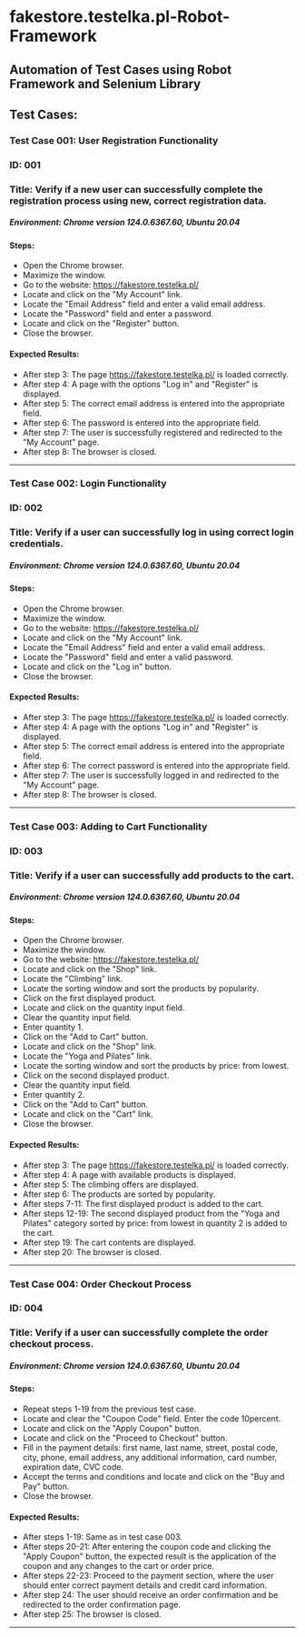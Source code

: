 # fakestore.testelka.pl-Robot-Framework
## Automation of Test Cases using Robot Framework and Selenium Library

## Test Cases:


### Test Case 001: User Registration Functionality
### ID: 001
### Title: Verify if a new user can successfully complete the registration process using new, correct registration data.

##### Environment: Chrome version 124.0.6367.60, Ubuntu 20.04

#### Steps:
* Open the Chrome browser.
* Maximize the window.
* Go to the website: https://fakestore.testelka.pl/
* Locate and click on the "My Account" link.
* Locate the "Email Address" field and enter a valid email address.
* Locate the "Password" field and enter a password.
* Locate and click on the "Register" button.
* Close the browser.

#### Expected Results:
* After step 3: The page https://fakestore.testelka.pl/ is loaded correctly.
* After step 4: A page with the options "Log in" and "Register" is displayed.
* After step 5: The correct email address is entered into the appropriate field.
* After step 6: The password is entered into the appropriate field.
* After step 7: The user is successfully registered and redirected to the "My Account" page.
* After step 8: The browser is closed.
---


### Test Case 002: Login Functionality
### ID: 002
### Title: Verify if a user can successfully log in using correct login credentials.

##### Environment: Chrome version 124.0.6367.60, Ubuntu 20.04

#### Steps:
* Open the Chrome browser.
* Maximize the window.
* Go to the website: https://fakestore.testelka.pl/
* Locate and click on the "My Account" link.
* Locate the "Email Address" field and enter a valid email address.
* Locate the "Password" field and enter a valid password.
* Locate and click on the "Log in" button.
* Close the browser.

#### Expected Results:
* After step 3: The page https://fakestore.testelka.pl/ is loaded correctly.
* After step 4: A page with the options "Log in" and "Register" is displayed.
* After step 5: The correct email address is entered into the appropriate field.
* After step 6: The correct password is entered into the appropriate field.
* After step 7: The user is successfully logged in and redirected to the "My Account" page.
* After step 8: The browser is closed.
---


### Test Case 003: Adding to Cart Functionality
### ID: 003
### Title: Verify if a user can successfully add products to the cart.

##### Environment: Chrome version 124.0.6367.60, Ubuntu 20.04

#### Steps:
* Open the Chrome browser.
* Maximize the window.
* Go to the website: https://fakestore.testelka.pl/
* Locate and click on the "Shop" link.
* Locate the "Climbing" link.
* Locate the sorting window and sort the products by popularity.
* Click on the first displayed product.
* Locate and click on the quantity input field.
* Clear the quantity input field.
* Enter quantity 1.
* Click on the "Add to Cart" button.
* Locate and click on the "Shop" link.
* Locate the "Yoga and Pilates" link.
* Locate the sorting window and sort the products by price: from lowest.
* Click on the second displayed product.
* Clear the quantity input field.
* Enter quantity 2.
* Click on the "Add to Cart" button.
* Locate and click on the "Cart" link.
* Close the browser.

#### Expected Results:
* After step 3: The page https://fakestore.testelka.pl/ is loaded correctly.
* After step 4: A page with available products is displayed.
* After step 5: The climbing offers are displayed.
* After step 6: The products are sorted by popularity.
* After steps 7-11: The first displayed product is added to the cart.
* After steps 12-19: The second displayed product from the "Yoga and Pilates" category sorted by price: from lowest in quantity 2 is added to the cart.
* After step 19: The cart contents are displayed.
* After step 20: The browser is closed.
---


### Test Case 004: Order Checkout Process
### ID: 004
### Title: Verify if a user can successfully complete the order checkout process.

##### Environment: Chrome version 124.0.6367.60, Ubuntu 20.04

#### Steps:
* Repeat steps 1-19 from the previous test case.
* Locate and clear the "Coupon Code" field. Enter the code 10percent.
* Locate and click on the "Apply Coupon" button.
* Locate and click on the "Proceed to Checkout" button.
* Fill in the payment details: first name, last name, street, postal code, city, phone, email address, any additional information, card number, expiration date, CVC code.
* Accept the terms and conditions and locate and click on the "Buy and Pay" button.
* Close the browser.

#### Expected Results:
* After steps 1-19: Same as in test case 003.
* After steps 20-21: After entering the coupon code and clicking the "Apply Coupon" button, the expected result is the application of the coupon and any changes to the cart or order price.
* After steps 22-23: Proceed to the payment section, where the user should enter correct payment details and credit card information.
* After step 24: The user should receive an order confirmation and be redirected to the order confirmation page.
* After step 25: The browser is closed.
---
